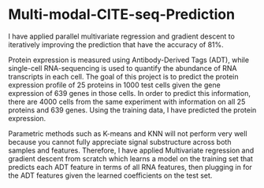 # Multi-modal-CITE-seq-Prediction

I have applied parallel multivariate regression and gradient descent to iteratively improving the prediction that have the accuracy of 81%.

Protein expression is measured using Antibody-Derived Tags (ADT), while single-cell RNA-sequencing is used to quantify the abundance of RNA transcripts in each cell. The goal of this project is to predict the protein expression profile of 25 proteins in 1000 test cells given the gene expression of 639 genes in those cells. In order to predict this information, there are 4000 cells from the same experiment with information on all 25 proteins and 639 genes. Using the training data, I have predicted the protein expression.

Parametric methods such as K-means and KNN will not perform very well because you cannot fully appreciate signal substructure across both samples and features. Therefore, I have applied Multivariate regression and gradient descent from scratch which learns a model on the training set that predicts each ADT feature in terms of all RNA features, then plugging in for the ADT features given the learned coefficients on the test set.
